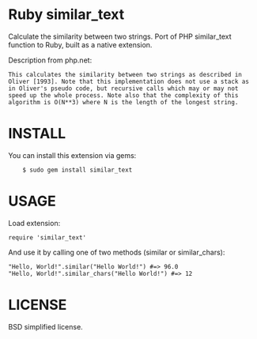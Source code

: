 Ruby similar_text
=================

Calculate the similarity between two strings. Port of PHP similar_text function to Ruby, built as a native extension.

Description from php.net:

	This calculates the similarity between two strings as described in Oliver [1993]. Note that this implementation does not use a stack as in Oliver's pseudo code, but recursive calls which may or may not speed up the whole process. Note also that the complexity of this algorithm is O(N**3) where N is the length of the longest string.

INSTALL
=======

You can install this extension via gems:

        $ sudo gem install similar_text

USAGE
=====

Load extension:

	require 'similar_text'

And use it by calling one of two methods (similar or similar_chars):

	"Hello, World!".similar("Hello World!") #=> 96.0
	"Hello, World!".similar_chars("Hello World!") #=> 12

LICENSE
=======

BSD simplified license.
